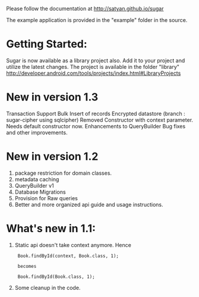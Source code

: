 Please follow the documentation at
http://satyan.github.io/sugar

The example application is provided in the "example" folder in the source.


# Getting Started:

Sugar is now available as a library project also. Add it to your project and utilize the latest changes.
The project is available in the folder "library"
http://developer.android.com/tools/projects/index.html#LibraryProjects

# New in version 1.3

Transaction Support
Bulk Insert of records 
Encrypted datastore (branch : sugar-cipher using sqlcipher)
Removed Constructor with context parameter. Needs default constructor now.
Enhancements to QueryBuilder
Bug fixes and other improvements.

# New in version 1.2

1. package restriction for domain classes.
2. metadata caching
3. QueryBuilder v1
4. Database Migrations
5. Provision for Raw queries
6. Better and more organized api guide and usage instructions.

# What's new in 1.1:

1. Static api doesn't take context anymore. Hence

        Book.findById(context, Book.class, 1);

        becomes

        Book.findById(Book.class, 1);


2. Some cleanup in the code.

